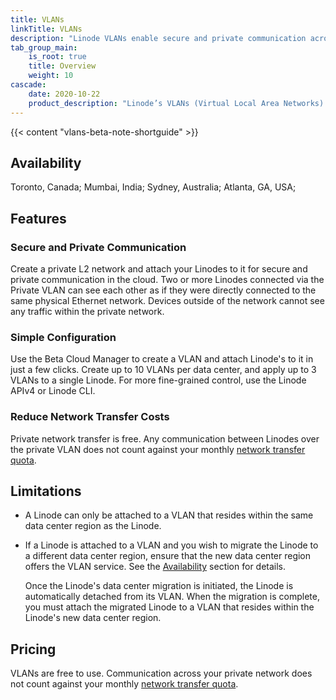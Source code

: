 ```yaml
---
title: VLANs
linkTitle: VLANs
description: "Linode VLANs enable secure and private communication across Linodes within the same data center region. This free service is a great way to keep your cloud workloads secure. VLANs are easy to create using the Linode Cloud Manager, API, and CLI."
tab_group_main:
    is_root: true
    title: Overview
    weight: 10
cascade:
    date: 2020-10-22
    product_description: "Linode’s VLANs (Virtual Local Area Networks) feature allows you to create private L2 networks in the cloud where Linodes can communicate privately and securely. Two or more Linodes connected via the VLAN can see each other as if they were directly connected to the same physical Ethernet network."
---
```

{{< content "vlans-beta-note-shortguide" >}}

## Availability

Toronto, Canada; Mumbai, India; Sydney, Australia; Atlanta, GA, USA;

## Features

### Secure and Private Communication

Create a private L2 network and attach your Linodes to it for secure and private communication in the cloud. Two or more Linodes connected via the Private VLAN can see each other as if they were directly connected to the same physical Ethernet network. Devices outside of the network cannot see any traffic within the private network.

### Simple Configuration

Use the Beta Cloud Manager to create a VLAN and attach Linode's to it in just a few clicks. Create up to 10 VLANs per data center, and apply up to 3 VLANs to a single Linode. For more fine-grained control, use the Linode APIv4 or Linode CLI.

### Reduce Network Transfer Costs

Private network transfer is free. Any communication between Linodes over the private VLAN does not count against your monthly [network transfer quota](/docs/guides/network-transfer-quota/).

## Limitations

* A Linode can only be attached to a VLAN that resides within the same data center region as the Linode.

* If a Linode is attached to a VLAN and you wish to migrate the Linode to a different data center region, ensure that the new data center region offers the VLAN service. See the [Availability](#availability) section for details.

    Once the Linode's data center migration is initiated, the Linode is automatically detached from its VLAN. When the migration is complete, you must attach the migrated Linode to a VLAN that resides within the Linode's new data center region.

## Pricing

VLANs are free to use. Communication across your private network does not count against your monthly [network transfer quota](/docs/guides/network-transfer-quota/).
